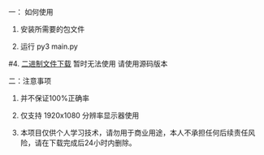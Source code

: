 一： 如何使用

1. 安装所需要的包文件


2. 运行  py3 main.py
	
	
#4. [二进制文件下载](https://nekous.cn/td/datiqiv1.4.exe) 暂时无法使用 请使用源码版本
	
	
二：注意事项


1. 并不保证100%正确率
	
	
2. 仅支持 1920x1080 分辨率显示器使用
	
	
3. 本项目仅供个人学习技术，请勿用于商业用途，本人不承担任何后续责任风险，请在下载完成后24小时内删除。
	
	
